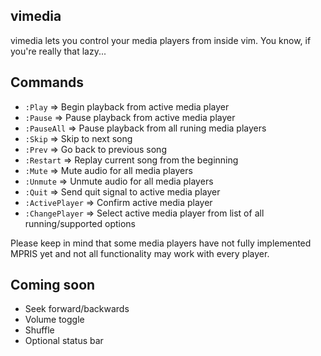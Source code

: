 ## vimedia                                                                             
vimedia lets you control your media players from inside vim. You know, if you're really
that lazy... 

## Commands
- `:Play`         => Begin playback from active media player
- `:Pause`        => Pause playback from active media player
- `:PauseAll`     => Pause playback from all runing media players
- `:Skip`         => Skip to next song
- `:Prev`         => Go back to previous song
- `:Restart`      => Replay current song from the beginning
- `:Mute`         => Mute audio for all media players
- `:Unmute`       => Unmute audio for all media players
- `:Quit`         => Send quit signal to active media player
- `:ActivePlayer` => Confirm active media player
- `:ChangePlayer` => Select active media player from list of all running/supported options

Please keep in mind that some media players have not fully implemented MPRIS
yet and not all functionality may work with every player.

## Coming soon
- Seek forward/backwards
- Volume toggle
- Shuffle
- Optional status bar
